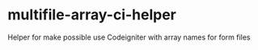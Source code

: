 multifile-array-ci-helper
=========================

Helper for make possible use Codeigniter with array names for form files